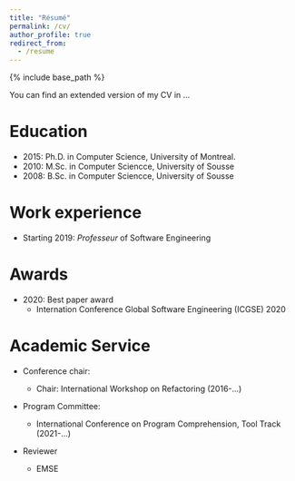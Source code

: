 ```yaml
---
title: "Résumé"
permalink: /cv/
author_profile: true
redirect_from:
  - /resume
---
```


{% include base_path %}

You can find an extended version of my CV in ...

# Education

* 2015: Ph.D. in Computer Science, University of Montreal.
* 2010: M.Sc. in Computer Sciencce, University of Sousse
* 2008: B.Sc. in Computer Sciencce, University of Sousse

Work experience
======
* Starting 2019: _Professeur_ of Software Engineering


Awards
=====

* 2020: Best paper award 
  * Internation Conference Global Software Engineering (ICGSE) 2020

Academic Service
======


* Conference chair:
  * Chair: International Workshop on Refactoring (2016-...)

* Program Committee:
  * International Conference on Program Comprehension, Tool Track (2021-...)
* Reviewer
  * EMSE
